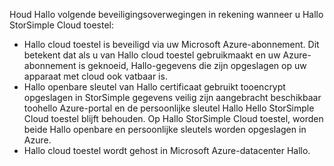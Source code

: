 <!--alkohli 02/21/2017 cloud appliance security-->

Houd Hallo volgende beveiligingsoverwegingen in rekening wanneer u Hallo StorSimple Cloud toestel:

* Hallo cloud toestel is beveiligd via uw Microsoft Azure-abonnement. Dit betekent dat als u van Hallo cloud toestel gebruikmaakt en uw Azure-abonnement is geknoeid, Hallo-gegevens die zijn opgeslagen op uw apparaat met cloud ook vatbaar is.
* Hallo openbare sleutel van Hallo certificaat gebruikt tooencrypt opgeslagen in StorSimple gegevens veilig zijn aangebracht beschikbaar toohello Azure-portal en de persoonlijke sleutel Hallo Hello StorSimple Cloud toestel blijft behouden. Op Hallo StorSimple Cloud toestel, worden beide Hallo openbare en persoonlijke sleutels worden opgeslagen in Azure.
* Hallo cloud toestel wordt gehost in Microsoft Azure-datacenter Hallo.

